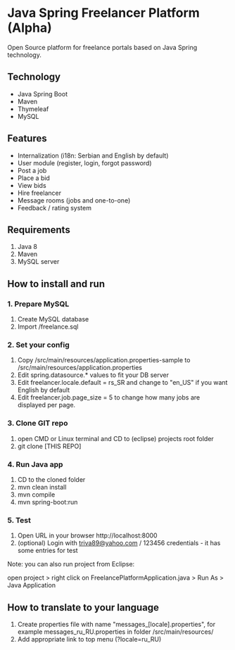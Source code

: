 # Java Spring Freelancer Platform (Alpha)

Open Source platform for freelance portals based on Java Spring technology.

## Technology

- Java Spring Boot
- Maven
- Thymeleaf
- MySQL

## Features

- Internalization (i18n: Serbian and English by default)
- User module (register, login, forgot password)
- Post a job
- Place a bid
- View bids
- Hire freelancer
- Message rooms (jobs and one-to-one)
- Feedback / rating system

## Requirements 

1. Java 8
2. Maven
3. MySQL server

## How to install and run 

### 1. Prepare MySQL

1. Create MySQL database 
2. Import /freelance.sql

### 2. Set your config

1. Copy /src/main/resources/application.properties-sample to /src/main/resources/application.properties
2. Edit spring.datasource.* values to fit your DB server
3. Edit freelancer.locale.default = rs_SR and change to "en_US" if you want English by default
4. Edit freelancer.job.page_size = 5 to change how many jobs are displayed per page.

### 3. Clone GIT repo

1. open CMD or Linux terminal and CD to (eclipse) projects root folder
2. git clone [THIS REPO]

### 4. Run Java app

1. CD to the cloned folder
2. mvn clean install
3. mvn compile
4. mvn spring-boot:run

### 5. Test

1. Open URL in your browser http://localhost:8000
2. (optional) Login with triva89@yahoo.com / 123456 credentials - it has some entries for test

Note: you can also run project from Eclipse:

open project > right click on FreelancePlatformApplication.java > Run As > Java Application

## How to translate to your language

1. Create properties file with name "messages_[locale].properties", for example messages_ru_RU.properties in folder /src/main/resources/
2. Add appropriate link to top menu (?locale=ru_RU)